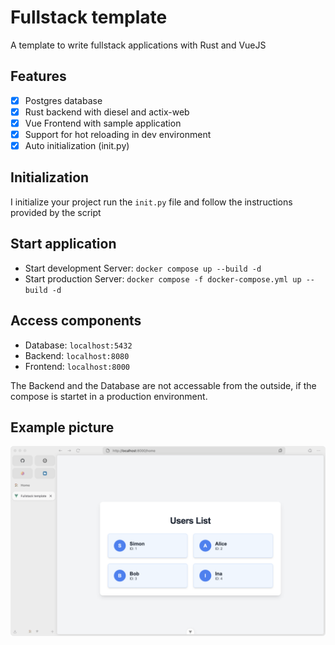 # Fullstack template

A template to write fullstack applications with Rust and VueJS

## Features

- [x] Postgres database
- [x] Rust backend with diesel and actix-web
- [x] Vue Frontend with sample application
- [x] Support for hot reloading in dev environment
- [x] Auto initialization (init.py)

## Initialization

I initialize your project run the `init.py` file and follow the instructions provided by the script

## Start application

- Start development Server: `docker compose up --build -d`
- Start production Server: `docker compose -f docker-compose.yml up --build -d`

## Access components

- Database: `localhost:5432`
- Backend: `localhost:8080`
- Frontend: `localhost:8000`

The Backend and the Database are not accessable from the outside, if the compose is startet in a production environment.

## Example picture

![Example.png](./Example.png)
